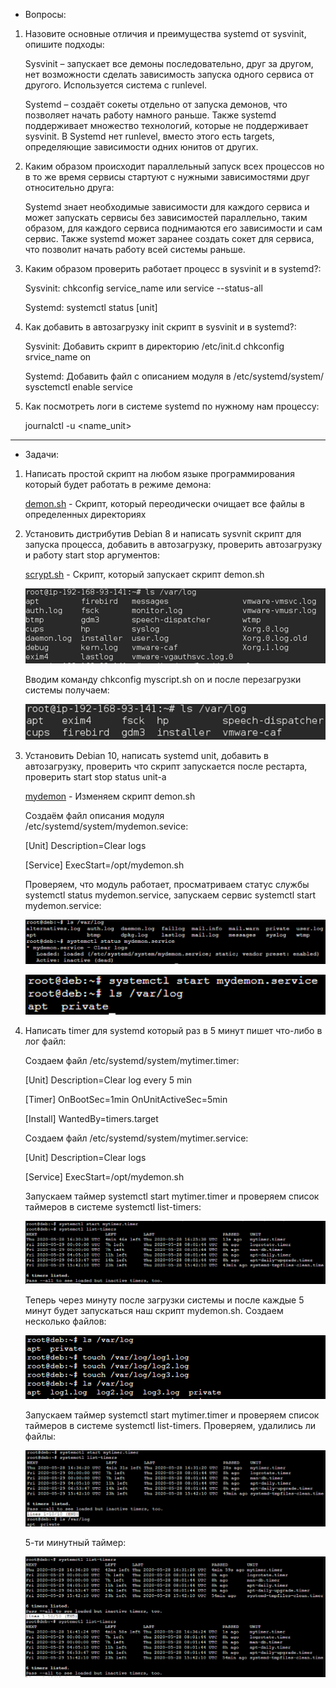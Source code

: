 * Вопросы:
1.  Назовите основные отличия и преимущества systemd от sysvinit, опишите подходы:

	Sysvinit – запускает все демоны последовательно, друг за другом,
	нет возможности сделать зависимость запуска одного сервиса от другого. Используется система с runlevel.

	Systemd – создаёт сокеты отдельно от запуска демонов, что позволяет начать работу намного раньше.
	Также systemd поддерживает множество технологий, которые не поддерживает sysvinit.
	В Systemd нет runlevel, вместо этого есть targets, определяющие зависимости одних юнитов от других.

2.  Каким образом происходит параллельный запуск всех процессов но в то же время сервисы стартуют с нужными зависимостями друг относительно друга:

	Systemd знает необходимые зависимости для каждого сервиса и может запускать сервисы без зависимостей параллельно,
	таким образом, для каждого сервиса поднимаются его зависимости и сам сервис.
	Также systemd может заранее создать сокет для сервиса, что позволит начать работу всей системы раньше.

3.  Каким образом проверить работает процесс в sysvinit и в systemd?:

	Sysvinit: 
	  chkconfig service_name или service --status-all
	  
	Systemd: 
	  systemctl status [unit]

4.  Как добавить в автозагрузку init скрипт в sysvinit и в systemd?:

	Sysvinit:
	  Добавить скрипт в директорию /etc/init.d
	  chkconfig srvice_name on

	Systemd:
	  Добавить файл с описанием модуля в /etc/systemd/system/
	  sysctemctl enable service

5.  Как посмотреть логи в системе systemd по нужному нам процессу:

	journalctl -u <name_unit>

---
* Задачи:

1.  Hаписать простой скрипт на любом языке программирования который будет работать в режиме демона:

    [demon.sh](demon.sh?raw=true) - Скрипт, который переодически очищает все файлы в определенных директориях 

2.  Установить дистрибутив Debian 8 и написать sysvnit скрипт для запуска процесса, добавить в автозагрузку, проверить автозагрузку и работу start stop аргументов:

    [scrypt.sh](scrypt.sh?raw=true) - Скрипт, который запускает скрипт demon.sh
      
	![pic1](pic1.png?raw=true)

	Вводим команду chkconfig myscript.sh on и после перезагрузки системы получаем:

	![pic2](pic2.png?raw=true)

3.  Установить Debian 10, написать systemd unit, добавить в автозагрузку, проверить что скрипт запускается после рестарта, проверить start stop status unit-а


    [mydemon](mydemon.sh?raw=true) - Изменяем скрипт demon.sh 

	Создаём файл описания модуля /etc/systemd/system/mydemon.sevice:

	[Unit]
	Description=Clear logs

	[Service]
	ExecStart=/opt/mydemon.sh

	Проверяем, что модуль работает, просматриваем статус службы systemctl status mydemon.service,
	запускаем сервис systemctl start mydemon.service:

	  ![pic3](pic3.png?raw=true)

	  ![pic4](pic4.png?raw=true)

4.  Написать timer для systemd который раз в 5 минут пишет что-либо в лог файл:

	Создаем файл /etc/systemd/system/mytimer.timer:

	[Unit]
	Description=Clear log every 5 min

	[Timer]
	OnBootSec=1min
	OnUnitActiveSec=5min

	[Install]
	WantedBy=timers.target

	Создаем файл /etc/systemd/system/mytimer.service:

	[Unit]
	Description=Clear logs

	[Service]
	ExecStart=/opt/mydemon.sh

	Запускаем таймер systemctl start mytimer.timer и проверяем список таймеров в системе systemctl list-timers:

	![pic5](pic5.png?raw=true)

	Теперь через минуту после загрузки системы и после каждые 5 минут будет запускаться наш скрипт mydemon.sh.
	Создаем несколько файлов:

	![pic6](pic6.png?raw=true)

	Запускаем таймер systemctl start mytimer.timer и проверяем список таймеров в системе systemctl list-timers.
	Проверяем, удалились ли файлы:

	![pic7](pic7.png?raw=true)

	5-ти минутный таймер:

	![pic8](pic8.png?raw=true)

